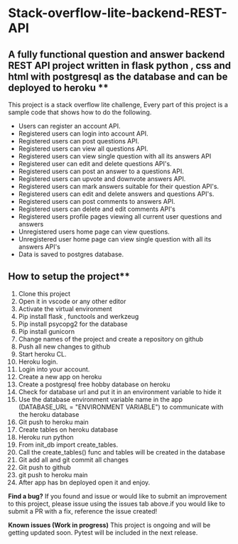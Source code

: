 # Stack-overflow-lite-backend-REST-**API**

## A fully functional question and answer backend REST API project written in flask python , css and html with postgresql as the database and can be deployed to heroku **

This project is a stack overflow lite challenge, Every part of this project is a sample code that shows how to do the following.

* Users can register an account API.
* Registered users can login into account API.
* Registered users can post questions API.
* Registered users can view all questions API.
* Registered users can view single question with all its answers API
* Registered user can edit and delete questions API's.
* Registered users can post an answer to a questions API.
* Registered users can upvote and downvote answers API.
* Registered users can mark answers suitable for their question API's.
* Registered users can edit and delete answers and questions API's.
* Registered users can post comments to answers API.
* Registered users can delete and edit comments API's
* Registered users profile pages viewing all current user questions and answers
* Unregistered users home page can view questions.
* Unregistered user home page can view single question with all its answers API's
* Data is saved to postgres database.

## How to setup the project**

1. Clone this project
2. Open it in vscode or any other editor
3. Activate the virtual environment
4. Pip install flask , functools and werkzeug
5. Pip install psycopg2 for the database
6. Pip install gunicorn
7. Change names of the project and create a repository on github
8. Push all new changes to github
9. Start heroku CL.
10. Heroku login.
11. Login into your account.
12. Create a new app on heroku
13. Create a postgresql free hobby database on heroku
14. Check for database url and put it in an environment variable to hide it
15. Use the database environment variable name in the app (DATABASE_URL = "ENVIRONMENT VARIABLE") to communicate with the heroku database
16. Git push to heroku main
17. Create tables on heroku database
18. Heroku run python
19. From init_db import create_tables.
20. Call the create_tables() func and tables will be created in the database
21. Git add all and git commit all changes
22. Git push to github
23. git push to heroku main
24. After app has bn deployed open it and enjoy.
  
**Find a bug?**
If you found and issue or would like to submit an improvement to this project, please issue using the issues tab above.if you would like to submit a PR with a fix, reference the issue created!

**Known issues (Work in progress)**
This project is ongoing and will be getting updated soon.
Pytest will be included in the next release.
